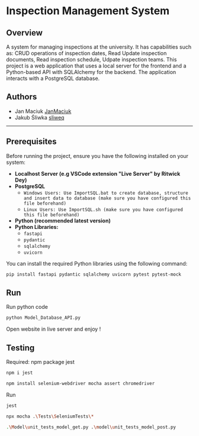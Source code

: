 # Inspection Management System

## Overview

A system for managing inspections at the university. It has capabilities such as: CRUD operations of inspection dates, Read Update inspection documents, Read inspection schedule, Udpate inspection teams.
This project is a web application that uses a local server for the frontend and a Python-based API with SQLAlchemy for the backend. The application interacts with a PostgreSQL database.

## Authors

- Jan Maciuk [JanMaciuk](https://github.com/JanMaciuk)
- Jakub Śliwka [sliweq](https://github.com/sliweq)

---

## Prerequisites

Before running the project, ensure you have the following installed on your system:

- **Localhost Server (e.g VSCode extension "Live Server" by Ritwick Dey)**
- **PostgreSQL**
    - `Windows Users: Use ImportSQL.bat to create database, structure and insert data to database (make sure you have configured this file beforehand)`
    - `Linux Users: Use ImportSQL.sh (make sure you have configured this file beforehand)`
- **Python (recommended latest version)**
- **Python Libraries:**
    - `fastapi`
    - `pydantic`
    - `sqlalchemy`
    - `uvicorn`

You can install the required Python libraries using the following command:

```bash
pip install fastapi pydantic sqlalchemy uvicorn pytest pytest-mock
```

## Run

Run python code

```bash
python Model_Database_API.py
```

Open website in live server and enjoy !

## Testing

Required: npm package jest

```bash
npm i jest
```

```bash
npm install selenium-webdriver mocha assert chromedriver
```

Run

```bash
jest
```

```bash
npx mocha .\Tests\SeleniumTests\*
```

```bash
.\Model\unit_tests_model_get.py .\model\unit_tests_model_post.py
```